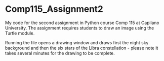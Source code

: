 # Comp115_Assignment2
My code for the second assignment in Python course Comp 115 at Capilano University. The assignment requires students to draw an image using the Turtle module.

Running the file opens a drawing window and draws first the night sky background and then the six stars of the Libra constellation - please note it takes several minutes for the drawing to be complete.
